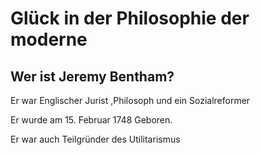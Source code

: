 # Glück in der Philosophie der moderne

## Wer ist Jeremy Bentham?
 Er war Englischer Jurist ,Philosoph und ein Sozialreformer
 
 Er wurde am 15. Februar 1748 Geboren.
 
 Er war auch Teilgründer des Utilitarismus
